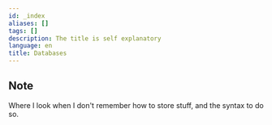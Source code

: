 ```yaml
---
id: _index
aliases: []
tags: []
description: The title is self explanatory
language: en
title: Databases
---
```


## Note

Where I look when I don't remember how to store stuff, and the syntax to do so.
